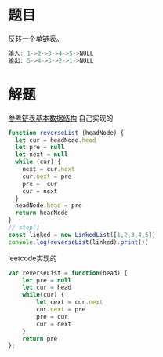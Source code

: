 # 题目
反转一个单链表。
```javascript
输入: 1->2->3->4->5->NULL
输出: 5->4->3->2->1->NULL
```

# 解题
[参考链表基本数据结构](./链表基本数据结构.md)
自己实现的
```javascript
function reverseList (headNode) {
  let cur = headNode.head
  let pre = null
  let next = null
  while (cur) {
    next = cur.next
    cur.next = pre
    pre =  cur
    cur = next
  }
  headNode.head = pre
  return headNode
}
// stop()
const linked = new LinkedList([1,2,3,4,5])
console.log(reverseList(linked).print())
```

leetcode实现的
```javascript
var reverseList = function(head) {
    let pre = null
    let cur = head
    while(cur) {
        let next = cur.next
        cur.next = pre
        pre = cur
        cur = next
    }
    return pre
};
```